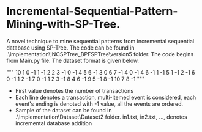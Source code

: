 # Incremental-Sequential-Pattern-Mining-with-SP-Tree.
A novel technique to mine sequential patterns from incremental sequential database using SP-Tree. The code can be found in .\implementation\INCSPTree_BPFSPTree\version5 folder. The code begins from Main.py file. The dataset format is given below. 

"""
10
1 0 -1 1 -1
2 2 3 -1 0 -1 4 5 6 -1
3 0 6 7 -1
4 0 -1 4 6 -1 1 -1
5 1 -1 2 -1
6 0 -1 1 2 -1
7 0 -1 1 2 3 -1
8 4 6 -1
9 5 -1 8 -1
10 7 8 -1
"""
- First value denotes the number of transactions
- Each line denotes a transaction, multi-itemed event is considered, each event's ending is denoted with -1 value, all the events are ordered. 
- Sample of the dataset can be found in .\Implementation\Dataset\Dataset2 folder. in1.txt, in2.txt, ..., denotes incremental database addition 
